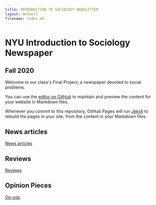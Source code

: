 ```yaml
---
title: INTRODUCTION TO SOCIOLOGY NEWSLETTER
layout: default
filename: index.md
--- 
```


# NYU Introduction to Sociology Newspaper
## Fall 2020

Welcome to our class's Final Project, a newspaper devoted to social problems. 

You can use the [editor on GitHub](https://github.com/Carlyrknight/intro_simple/edit/gh-pages/index.md) to maintain and preview the content for your website in Markdown files.

Whenever you commit to this repository, GitHub Pages will run [Jekyll](https://jekyllrb.com/) to rebuild the pages in your site, from the content in your Markdown files.

## News articles

[News articles](articles.md) 

## Reviews

[Reviews](reviews.md) 

## Opinion Pieces

[Op-eds](opeds.md) 
